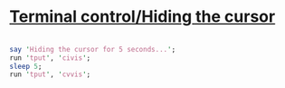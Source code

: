 [1]: https://rosettacode.org/wiki/Terminal_control/Hiding_the_cursor

# [Terminal control/Hiding the cursor][1]

```perl
 
say 'Hiding the cursor for 5 seconds...';
run 'tput', 'civis';
sleep 5;
run 'tput', 'cvvis';
```